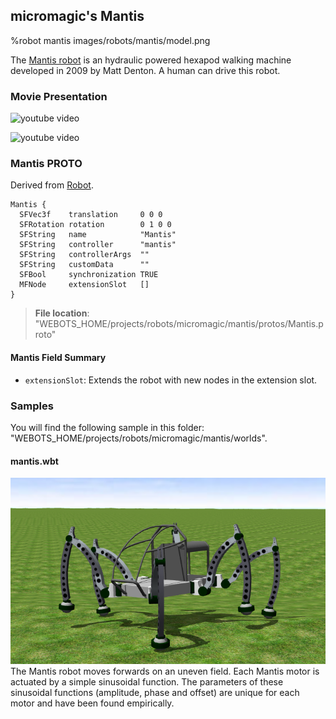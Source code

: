 ## micromagic's Mantis

%robot mantis images/robots/mantis/model.png

The [Mantis robot](http://www.mantisrobot.com/) is an hydraulic powered hexapod walking machine developed in 2009 by Matt Denton.
A human can drive this robot.

### Movie Presentation

![youtube video](https://www.youtube.com/watch?v=ciSyJ4TUwmw)

![youtube video](https://www.youtube.com/watch?v=bgQuY2mFCvo)

### Mantis PROTO

Derived from [Robot](../reference/robot.md).

```
Mantis {
  SFVec3f    translation     0 0 0
  SFRotation rotation        0 1 0 0
  SFString   name            "Mantis"
  SFString   controller      "mantis"
  SFString   controllerArgs  ""
  SFString   customData      ""
  SFBool     synchronization TRUE
  MFNode     extensionSlot   []
}
```

> **File location**: "WEBOTS\_HOME/projects/robots/micromagic/mantis/protos/Mantis.proto"

#### Mantis Field Summary

- `extensionSlot`: Extends the robot with new nodes in the extension slot.

### Samples

You will find the following sample in this folder: "WEBOTS\_HOME/projects/robots/micromagic/mantis/worlds".

#### mantis.wbt

![mantis.wbt.png](images/robots/mantis/mantis.wbt.png) The Mantis robot moves forwards on an uneven field.
Each Mantis motor is actuated by a simple sinusoidal function.
The parameters of these sinusoidal functions (amplitude, phase and offset) are unique for each motor and have been found empirically.
